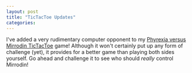 ```yaml
---
layout: post
title: "TicTacToe Updates"
categories: 
---
```

I've added a very rudimentary computer opponent to my [Phyrexia versus Mirrodin TicTacToe](http://kevin.magically.us/magic/tictactoe/) game!  Although it won't certainly put up any form of challenge (yet), it provides for a better game than playing both sides yourself.  Go ahead and challenge it to see who should *really* control Mirrodin!
